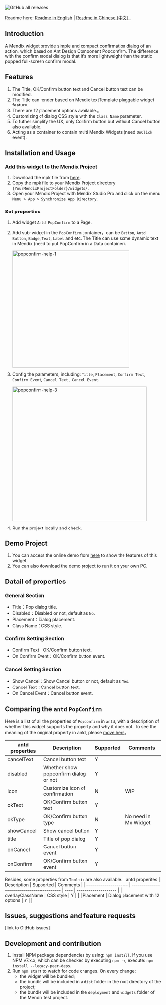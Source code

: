 ![GitHub all releases](https://img.shields.io/github/downloads/GavinCnod/mendix-antd-popconfirm/total?style=social)

Readme here: [Readme in English](https://github.com/GavinCnod/mendix-antd-popconfirm/blob/main/README.md) | [Readme in Chinese (中文）](https://github.com/GavinCnod/mendix-antd-popconfirm/blob/main/README_CN.md)

## Introduction
A Mendix widget provide simple and compact confirmation dialog of an action, which based on Ant Design Component [Popconfirm](https://ant.design/components/popconfirm). The difference with the confirm modal dialog is that it's more lightweight than the static popped full-screen confirm modal.

## Features
1. The Title, OK/Confirm button text and Cancel button text can be modified. 
2. The Title can render based on Mendix textTemplate pluggable widget feature.
3. There are 12 placement options available.。
4. Customizing of dialog CSS style with the `Class Name` parameter.
5. To futher simplify the UX, only Confirm button but without Cancel button also available.
6. Acting as a container to contain multi Mendix Widgets (need `OnClick` event).

## Installation and Usage

### Add this widget to the Mendix Project
1. Download the mpk file from [here](https://github.com/GavinCnod/mendix-antd-popconfirm/releases).
2. Copy the mpk file to your Mendix Project directory `{YourMendixProjectFolder}/widgets/`.
3. Open your Mendix Project with Mendix Studio Pro and click on the menu `Menu > App > Synchronize App Directory`.

### Set properties

1. Add widget `Antd PopConfirm` to a Page.
2. Add sub-widget in the `PopConfirm` container，can be `Button`, `Antd Button`, `Badge`, `Text`, `Label` and etc. The Title can use some dynamic text in Mendix (need to put PopConfirm in a Data container).
   
   <img width="378" alt="popconfirm-help-1" src="https://user-images.githubusercontent.com/24690236/205483695-954023f8-287d-4f29-869c-3042ebacf155.png">

3. Config the parameters, including: `Title`, `Placement`, `Confirm Text`, `Confirm Event`, `Cancel Text` , `Cancel Event`.
   
   <img width="434" alt="popconfirm-help-3" src="https://user-images.githubusercontent.com/24690236/205483726-68b1e4e0-261b-45ad-accb-4d08c7d66950.png">

4. Run the project locally and check.
   
## Demo Project

1. You can access the online demo from [here](https://demo-antdwidgets100.apps.ap-2a.mendixcloud.com/) to show the features of this widget.
2. You can also download the demo project to run it on your own PC.

## Datail of properties
### General Section
* Title：Pop dialog title.
* Disabled：Disabled or not, default as `No`.
* Placement：Dialog placement.
* Class Name：CSS style.
### Confirm Setting Section
* Confirm Text：OK/Confirm button text.
* On Confirm Event：OK/Confirm button event.
### Cancel Setting Section
* Show Cancel：Show Cancel button or not, default as `Yes`.
* Cancel Text：Cancel button text.
* On Cancel Event：Cancel button event.

## Comparing the `antd` `PopConfirm` 

Here is a list of all the properties of `Popconfirm` in `antd`, with a description of whether this widget supports the property and why it does not. To see the meaning of the original property in antd, please [move here](https://ant.design/components/popconfirm)。

| antd properties             | Description                                       | Supported | Comments                 |
| --------------------- | ------------------------------------------ | ---- | -------------------- |
| cancelText            | Cancel button text                                | Y    |                      |
| disabled              | Whether show popconfirm dialog or not       | Y    |                     |
| icon                  | Customize icon of confirmation                   | N    | WIP     |
| okText                | OK/Confirm button text                                | Y    |                      |
| okType                | OK/Confirm button type                                | N    | No need in Mx Widget                     |
| showCancel            | Show cancel button                            | Y    |                      |
| title                 | Title of pop dialog                                | Y    |                      |
| onCancel              | Cancel button event                              | Y    |                      |
| onConfirm             | OK/Confirm button event                              | Y    |                      |

Besides, some properties from `Tooltip` are also available.
| antd properites             | Description                                       | Supported | Comments                   |
| --------------------- | ------------------------------------------ | ---- | -------------------- |
| overlayClassName             | CSS style                             | Y    |                 |
| Placement             | Dialog placement with 12 options           | Y    |                 |


## Issues, suggestions and feature requests
[link to GitHub issues]

## Development and contribution

1. Install NPM package dependencies by using: `npm install`. If you use NPM v7.x.x, which can be checked by executing `npm -v`, execute: `npm install --legacy-peer-deps`.
2. Run `npm start` to watch for code changes. On every change:
    - the widget will be bundled;
    - the bundle will be included in a `dist` folder in the root directory of the project;
    - the bundle will be included in the `deployment` and `widgets` folder of the Mendix test project.
